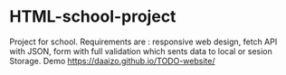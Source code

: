 # HTML-school-project
Project for school. Requirements are : responsive web design, fetch API with JSON, form with full validation which sents data to local or sesion Storage.
Demo 
https://daaizo.github.io/TODO-website/
